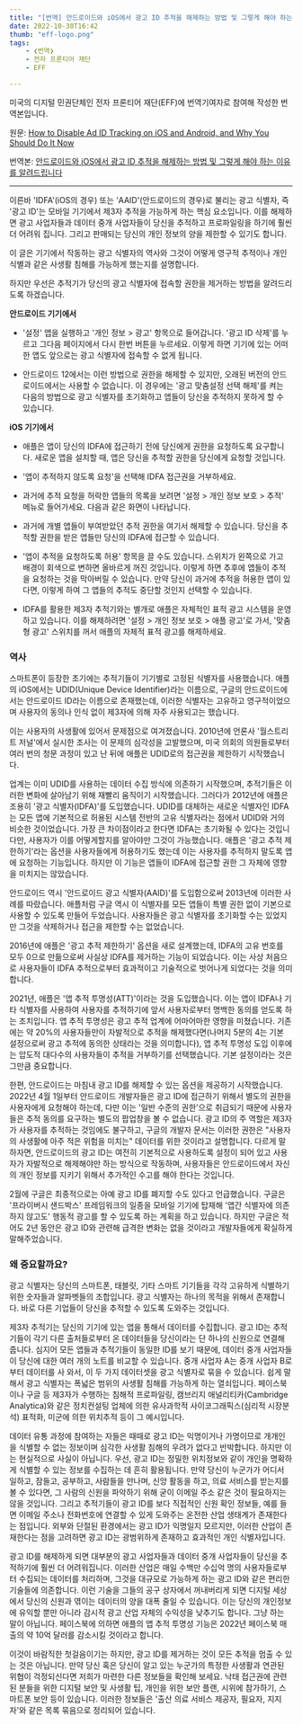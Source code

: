 ```yaml
---
title: "[번역] 안드로이드와 iOS에서 광고 ID 추적을 해제하는 방법 및 그렇게 해야 하는 이유를 알려드립니다"
date: 2022-10-30T16:42
thumb: "eff-logo.png"
tags: 
    - ❮번역❯
    - 전자 프론티어 재단
    - EFF

---
```


미국의 디지털 민권단체인 전자 프론티어 재단(EFF)에 번역기여자로 참여해 작성한 번역본입니다.

원문: [How to Disable Ad ID Tracking on iOS and Android, and Why You Should Do It Now](https://www.eff.org/deeplinks/2022/05/how-disable-ad-id-tracking-ios-and-android-and-why-you-should-do-it-now)

번역본: [안드로이드와 iOS에서 광고 ID 추적을 해제하는 방법 및 그렇게 해야 하는 이유를 알려드립니다](https://www.eff.org/ko/deeplinks/2022/05/how-disable-ad-id-tracking-ios-and-android-and-why-you-should-do-it-now)

---

이른바 'IDFA'(iOS의 경우) 또는 'AAID'(안드로이드의 경우)로 불리는 광고 식별자, 즉 '광고 ID'는 모바일 기기에서 제3자 추적을 가능하게 하는 핵심 요소입니다. 이를 해제하면 광고 사업자들과 데이터 중개 사업자들이 당신을 추적하고 프로파일링을 하기에 훨씬 더 어려워 집니다. 그리고 판매되는 당신의 개인 정보의 양을 제한할 수 있기도 합니다.

이 글은 기기에서 작동하는 광고 식별자의 역사와 그것이 어떻게 영구적 추적이나 개인 식별과 같은 사생활 침해를 가능하게 했는지를 설명합니다.

하지만 우선은 추적기가 당신의 광고 식별자에 접속할 권한을 제거하는 방법을 알려드리도록 하겠습니다.

**안드로이드 기기에서**

- '설정' 앱을 실행하고 '개인 정보 > 광고' 항목으로 들어갑니다. '광고 ID 삭제'를 누르고 그다음 페이지에서 다시 한번 버튼을 누르세요. 이렇게 하면 기기에 있는 어떠한 앱도 앞으로는 광고 식별자에 접속할 수 없게 됩니다.

- 안드로이드 12에서는 이런 방법으로 권한을 해제할 수 있지만, 오래된 버전의 안드로이드에서는 사용할 수 없습니다. 이 경우에는 '광고 맞춤설정 선택 해제'를 켜는 다음의 방법으로 광고 식별자를 초기화하고 앱들이 당신을 추적하지 못하게 할 수 있습니다.

**iOS 기기에서**

- 애플은 앱이 당신의 IDFA에 접근하기 전에 당신에게 권한을 요청하도록 요구합니다. 새로운 앱을 설치할 때, 앱은 당신을 추적할 권한을 당신에게 요청할 것입니다.

- '앱이 추적하지 않도록 요청'을 선택해 IDFA 접근권을 거부하세요.

- 과거에 추적 요청을 허락한 앱들의 목록을 보려면 '설정 > 개인 정보 보호 > 추적' 메뉴로 들어가세요. 다음과 같은 화면이 나타납니다.

- 과거에 개별 앱들이 부여받았던 추적 권한을 여기서 해제할 수 있습니다. 당신을 추적할 권한을 받은 앱들만 당신의 IDFA에 접근할 수 있습니다.

- '앱이 추적을 요청하도록 허용' 항목을 끌 수도 있습니다. 스위치가 왼쪽으로 가고 배경이 회색으로 변하면 올바르게 꺼진 것입니다. 이렇게 하면 추후에 앱들이 추적을 요청하는 것을 막아버릴 수 있습니다. 만약 당신이 과거에 추적을 허용한 앱이 있다면, 이렇게 하여 그 앱들의 추적도 중단할 것인지 선택할 수 있습니다.

- IDFA를 활용한 제3자 추적기와는 별개로 애플은 자체적인 표적 광고 시스템을 운영하고 있습니다. 이를 해제하려면 '설정 > 개인 정보 보호 > 애플 광고'로 가서, '맞춤형 광고' 스위치를 꺼서 애플의 자체적 표적 광고를 해제하세요.

### 역사

스마트폰이 등장한 초기에는 추적기들이 기기별로 고정된 식별자를 사용했습니다. 애플의 iOS에서는 UDID(Unique Device Identifier)라는 이름으로, 구글의 안드로이드에서는 안드로이드 ID라는 이름으로 존재했는데, 이러한 식별자는 고유하고 영구적이었으며 사용자의 동의나 인식 없이 제3자에 의해 자주 사용되고는 했습니다.

이는 사용자의 사생활에 있어서 문제점으로 여겨졌습니다. 2010년에 언론사 '월스트리트 저널'에서 실시한 조사는 이 문제의 심각성을 고발했으며, 미국 의회의 의원들로부터 여러 번의 청문 과정이 있고 난 뒤에 애플은 UDID로의 접근권을 제한하기 시작했습니다.

업계는 이미 UDID를 사용하는 데이터 수집 방식에 의존하기 시작했으며, 추적기들은 이러한 변화에 살아남기 위해 재빨리 움직이기 시작했습니다. 그러다가 2012년에 애플은 조용히 '광고 식별자(IDFA)'를 도입했습니다. UDID를 대체하는 새로운 식별자인 IDFA는 모든 앱에 기본적으로 허용된 시스템 전반의 고유 식별자라는 점에서 UDID와 거의 비슷한 것이었습니다. 가장 큰 차이점이라고 한다면 IDFA는 초기화될 수 있다는 것입니다만, 사용자가 이를 어떻게할지를 알아야만 그것이 가능했습니다. 애플은 '광고 추적 제한하기'라는 옵션을 사용자들에게 허용하기도 했는데 이는 사용자를 추적하지 말도록 앱에 요청하는 기능입니다. 하지만 이 기능은 앱들이 IDFA에 접근할 권한 그 자체에 영향을 미치지는 않았습니다.

안드로이드 역시 '안드로이드 광고 식별자(AAID)'를 도입함으로써 2013년에 이러한 사례를 따랐습니다. 애플처럼 구글 역시 이 식별자를 모든 앱들이 특별 권한 없이 기본으로 사용할 수 있도록 만들어 두었습니다. 사용자들은 광고 식별자를 초기화할 수는 있었지만 그것을 삭제하거나 접근을 제한할 수는 없었습니다.

2016년에 애플은 '광고 추적 제한하기' 옵션을 새로 설계했는데, IDFA의 고유 번호를 모두 0으로 만듦으로써 사실상 IDFA를 제거하는 기능이 되었습니다. 이는 사상 처음으로 사용자들이 IDFA 추적으로부터 효과적이고 기술적으로 벗어나게 되었다는 것을 의미합니다.

2021년, 애플은 '앱 추적 투명성(ATT)'이라는 것을 도입했습니다. 이는 앱이 IDFA나 기타 식별자를 사용하여 사용자를 추적하기에 앞서 사용자로부터 명백한 동의를 얻도록 하는 조치입니다. 앱 추적 투명성은 광고 추적 업계에 어마어마한 영향을 미쳤습니다. 기존에는 약 20%의 사용자들만이 자발적으로 추적을 해제했다면(나머지 5분의 4는 기본 설정으로써 광고 추적에 동의한 상태라는 것을 의미합니다), 앱 추적 투명성 도입 이후에는 압도적 대다수의 사용자들이 추적을 거부하기를 선택했습니다. 기본 설정이라는 것은 그만큼 중요합니다.

한편, 안드로이드는 마침내 광고 ID를 해제할 수 있는 옵션을 제공하기 시작했습니다. 2022년 4월 1일부터 안드로이드 개발자들은 광고 ID에 접근하기 위해서 별도의 권한을 사용자에게 요청해야 하는데, 다만 이는 '일반 수준의 권한'으로 취급되기 때문에 사용자들은 추적 동의를 요구하는 별도의 팝업창을 볼 수 없습니다. 광고 ID의 주 역할은 제3자가 사용자를 추적하는 것임에도 불구하고, 구글의 개발자 문서는 이러한 권한은 "사용자의 사생활에 아주 적은 위험을 미치는" 데이터를 위한 것이라고 설명합니다. 다르게 말하자면, 안드로이드의 광고 ID는 여전히 기본적으로 사용하도록 설정이 되어 있고 사용자가 자발적으로 해제해야만 하는 방식으로 작동하며, 사용자들은 안드로이드에서 자신의 개인 정보를 지키기 위해서 추가적인 수고를 해야 한다는 것입니다.

2월에 구글은 최종적으로는 아예 광고 ID를 폐지할 수도 있다고 언급했습니다. 구글은 '프라이버시 샌드박스' 프레임워크의 일종을 모바일 기기에 탑재해 '앱간 식별자에 의존하지 않고도' 행동적 광고를 할 수 있도록 하는 계획을 하고 있습니다. 하지만 구글은 적어도 2년 동안은 광고 ID와 관련해 급격한 변화는 없을 것이라고 개발자들에게 확실하게 말해주었습니다.

### 왜 중요할까요?

광고 식별자는 당신의 스마트폰, 태블릿, 기타 스마트 기기들을 각각 고유하게 식별하기 위한 숫자들과 알파벳들의 조합입니다. 광고 식별자는 하나의 목적을 위해서 존재합니다. 바로 다른 기업들이 당신을 추적할 수 있도록 도와주는 것입니다.

제3자 추적기는 당신의 기기에 있는 앱을 통해서 데이터를 수집합니다. 광고 ID는 추적기들이 각기 다른 출처들로부터 온 데이터들을 당신이라는 단 하나의 신원으로 연결해 줍니다. 심지어 모든 앱들과 추적기들이 동일한 ID를 보기 때문에, 데이터 중개 사업자들이 당신에 대한 여러 개의 노트를 비교할 수 있습니다. 중개 사업자 A는 중개 사업자 B로부터 데이터를 사 와서, 이 두 가지 데이터셋을 광고 식별자로 묶을 수 있습니다. 쉽게 말해서 광고 식별자는 폭넓은 범위의 사생활 침해를 가능하게 하는 열쇠입니다. 페이스북이나 구글 등 제3자가 수행하는 침해적 프로파일링, 캠브리지 애널리티카(Cambridge Analytica)와 같은 정치컨설팅 업체에 의한 유사과학적 사이코그래픽스(심리적 시장분석) 표적화, 미군에 의한 위치추적 등이 그 예시입니다.

데이터 유통 과정에 참여하는 자들은 때때로 광고 ID는 익명이거나 가명이므로 개개인을 식별할 수 없는 정보이며 심각한 사생활 침해의 우려가 없다고 반박합니다. 하지만 이는 현실적으로 사실이 아닙니다. 우선, 광고 ID는 정밀한 위치정보와 같이 개인을 명확하게 식별할 수 있는 정보를 수집하는 데 흔히 활용됩니다. 만약 당신이 누군가가 어디서 일하고, 잠들고, 공부하고, 사람들을 만나며, 신앙 활동을 하고, 의료 서비스를 받는지를 볼 수 있다면, 그 사람의 신원을 파악하기 위해 굳이 이메일 주소 같은 것이 필요하지는 않을 것입니다. 그리고 추적기들이 광고 ID를 보다 직접적인 신원 확인 정보들, 예를 들면 이메일 주소나 전화번호에 연결할 수 있게 도와주는 온전한 산업 생태계가 존재한다는 점입니다. 외부와 단절된 환경에서는 광고 ID가 익명일지 모르지만, 이러한 산업이 존재한다는 점을 고려하면 광고 ID는 광범위하게 존재하고 효과적인 개인 식별자입니다.

광고 ID를 해제하게 되면 대부분의 광고 사업자들과 데이터 중개 사업자들이 당신을 추적하기에 훨씬 더 어려워집니다. 이러한 산업은 매일 수백만 수십억 명의 사용자들로부터 수집되는 데이터를 처리하며, 그것을 대규모로 가능하게 하는 광고 ID와 같은 편리한 기술들에 의존합니다. 이런 기술을 그들의 공구 상자에서 꺼내버리게 되면 디지털 세상에서 당신의 신원과 엮이는 데이터의 양을 대폭 줄일 수 있습니다. 이는 당신의 개인정보에 유익할 뿐만 아니라 감시적 광고 산업 자체의 수익성을 낮추기도 합니다. 그냥 하는 말이 아닙니다. 페이스북에 의하면 애플의 앱 추적 투명성 기능은 2022년 페이스북 매출의 약 10억 달러를 감소시킬 것이라고 합니다.

이것이 바람직한 첫걸음이기는 하지만, 광고 ID를 제거하는 것이 모든 추적을 멈출 수 있는 것은 아닙니다. 만약 당신 혹은 당신이 알고 있는 누군가의 특정한 사생활과 연관된 위협이 걱정되신다면 저희가 마련한 다른 정보들을 확인해 보세요. 낙태 접근권에 관련된 분들을 위한 디지털 보안 및 사생활 팁, 개인을 위한 보안 플랜, 시위에 참가하기, 스마트폰 보안 등이 있습니다. 이러한 정보들은 '출산 의료 서비스 제공자, 필요자, 지지자'와 같은 목록 묶음으로 정리되어 있습니다.